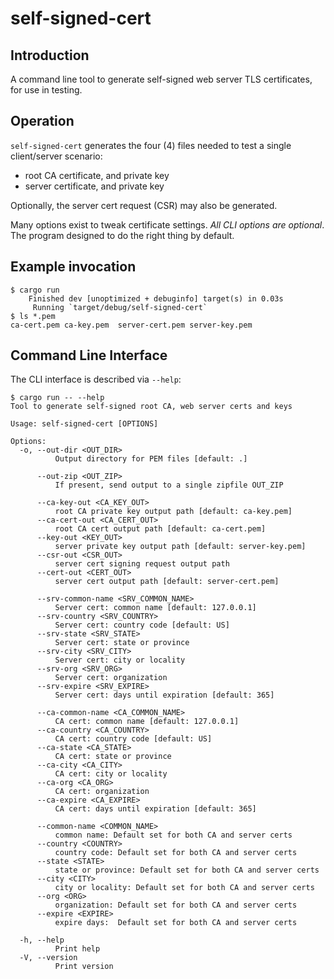 
# self-signed-cert

## Introduction

A command line tool to generate self-signed web server TLS certificates,
for use in testing.

## Operation

`self-signed-cert` generates the four (4) files needed to test a single
client/server scenario:
* root CA certificate, and private key
* server certificate, and private key

Optionally, the server cert request (CSR) may also be generated.

Many options exist to tweak certificate settings.  _All CLI options are
optional_.  The program designed to do the right thing by default.

## Example invocation

```
$ cargo run
    Finished dev [unoptimized + debuginfo] target(s) in 0.03s
     Running `target/debug/self-signed-cert`
$ ls *.pem
ca-cert.pem	ca-key.pem	server-cert.pem	server-key.pem
```

## Command Line Interface

The CLI interface is described via `--help`:
```
$ cargo run -- --help
Tool to generate self-signed root CA, web server certs and keys

Usage: self-signed-cert [OPTIONS]

Options:
  -o, --out-dir <OUT_DIR>
          Output directory for PEM files [default: .]

      --out-zip <OUT_ZIP>
          If present, send output to a single zipfile OUT_ZIP

      --ca-key-out <CA_KEY_OUT>
          root CA private key output path [default: ca-key.pem]
      --ca-cert-out <CA_CERT_OUT>
          root CA cert output path [default: ca-cert.pem]
      --key-out <KEY_OUT>
          server private key output path [default: server-key.pem]
      --csr-out <CSR_OUT>
          server cert signing request output path
      --cert-out <CERT_OUT>
          server cert output path [default: server-cert.pem]

      --srv-common-name <SRV_COMMON_NAME>
          Server cert: common name [default: 127.0.0.1]
      --srv-country <SRV_COUNTRY>
          Server cert: country code [default: US]
      --srv-state <SRV_STATE>
          Server cert: state or province
      --srv-city <SRV_CITY>
          Server cert: city or locality
      --srv-org <SRV_ORG>
          Server cert: organization
      --srv-expire <SRV_EXPIRE>
          Server cert: days until expiration [default: 365]

      --ca-common-name <CA_COMMON_NAME>
          CA cert: common name [default: 127.0.0.1]
      --ca-country <CA_COUNTRY>
          CA cert: country code [default: US]
      --ca-state <CA_STATE>
          CA cert: state or province
      --ca-city <CA_CITY>
          CA cert: city or locality
      --ca-org <CA_ORG>
          CA cert: organization
      --ca-expire <CA_EXPIRE>
          CA cert: days until expiration [default: 365]

      --common-name <COMMON_NAME>
          common name: Default set for both CA and server certs
      --country <COUNTRY>
          country code: Default set for both CA and server certs
      --state <STATE>
          state or province: Default set for both CA and server certs
      --city <CITY>
          city or locality: Default set for both CA and server certs
      --org <ORG>
          organization: Default set for both CA and server certs
      --expire <EXPIRE>
          expire days:  Default set for both CA and server certs

  -h, --help
          Print help
  -V, --version
          Print version
```

